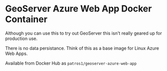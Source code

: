 # GeoServer Azure Web App Docker Container

Although you can use this to try out GeoServer this isn't really geared up for production use.

There is no data persistance. Think of this as a base image for Linux Azure Web Apps.

Available from Docker Hub as `patros1/geoserver-azure-web-app`

